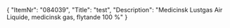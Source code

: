 {
  "ItemNr": "084039",
  "Title": "test",
  "Description": "Medicinsk Lustgas Air Liquide, medicinsk gas, flytande 100 %"
}